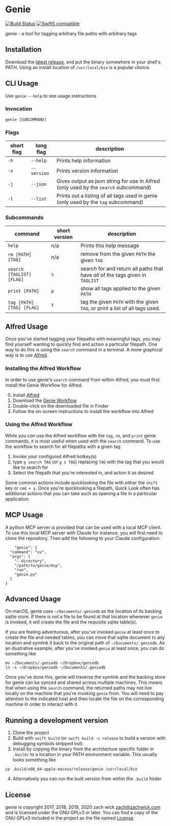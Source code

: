 # Genie

[![Build Status](https://travis-ci.com/zachwick/genie.svg?branch=master)](https://travis-ci.com/zachwick/genie) [![Swift5 compatible](https://img.shields.io/badge/swift-5-orange.svg?style=flat)](https://developer.apple.com/swift/)

genie - a tool for tagging arbitrary file paths with arbitrary tags

## Installation

Download the [latest release](https://github.com/zachwick/genie/releases/latest), and put the binary somewhere in your shell's PATH. Using an install location of `/usr/local/bin` is a popular choice.

## CLI Usage

Use `genie --help` to see usage instructions

### Invocation

`genie [SUBCOMMAND]`

### Flags

| short flag | long flag | description |
| -- | -- | -- |
| `-h` | `--help` | Prints help information |
| `-v` | `--version` | Prints version information |
| `-j` | `--json` | Gives output as json string for use in Alfred (only used by the `search` subcommand) |
| `-l` | `--list` | Prints out a listing of all tags used in genie (only used by the `tag` subcommand) |

### Subcommands

| command | short version | description |
| -- | -- | -- |
| `help` | n/a | Prints this help message |
| `rm [PATH] [TAG]` | n/a | remove from the given `PATH` the given `TAG` |
| `search [TAGLIST] [FLAG]` | `s` | search for and return all paths that have _all_ of the tags given in `TAGLIST` |
| `print [PATH]` | `p` | show all tags applied to the given `PATH` |
| `tag [PATH] [TAG] [FLAG]` | `t` | tag the given `PATH` with the given `TAG`, or print a list of all tags used. |

## Alfred Usage

Once you've started tagging your filepaths with meaningful tags, you may find yourself wanting to quickly find and action a particular filepath. One way to do this is using the `search` command in a terminal. A more graphical way is to use [Alfred](https://www.alfredapp.com).

### Installing the Alfred Workflow

In order to use genie's `search` command from within Alfred, you must first install the Genie Workflow for Alfred.

0. Install [Alfred](https://www.alfredapp.com)
1. Download the [Genie Workflow](https://github.com/zachwick/genie/raw/master/Genie.alfredworkflow)
2. Double-click on the downloaded file in Finder
3. Follow the on-screen instructions to install the workflow into Alfred

### Using the Alfred Workflow

While you _can_ use the Alfred workflow with the `tag`, `rm`, and `print` genie commands, it is most useful when used with the `search` command. To use the workflow to search for all filepaths with a given tag

1. Invoke your configured Alfred hotkey(s)
2. type `g search TAG` (or `g s TAG`) replacing `TAG` with the tag that you would like to search for
3. Select the filepath that you're interested in, and action it as desired.

Some common actions include quicklooking the file with either the `shift` key or `cmd + y`. Once you're quicklooking a filepath, Quick Look often has additional actions that you can take such as opening a file in a particular application.

## MCP Usage

A python MCP server is provided that can be used with a local MCP client. To use this local MCP server with Claude for instance, you will first need to clone the repository. Then add the following to your Claude configuration:

        "genie": {
      "command": "uv",
      "args": [
        "--directory",
        "/path/to/genie/mcp",
        "run",
        "genie.py"
      ]
    }

## Advanced Usage

On macOS, genie uses `~/Documents/.geniedb` as the location of its backing sqlite store. If there is not a file to be found at that location whenever `genie` is invoked, it will create the file and the requisite sqlite table(s).

If you are feeling adventurous, after you've invoked `genie` at least once to create the file and needed tables, you can move that sqlite document to any location and symlink it back to the original path of `~/Documents/.geniedb`. As an illustrative example, after you've invoked `genie` at least once, you can do something like

```
mv ~/Documents/.geniedb ~/Dropbox/geniedb
ln -s ~/Dropbox/geniedb ~/Documents/.geniedb
```

Once you've done this, genie will traverse the symlink and the backing store for genie can be synced and shared across multiple machines. This means that when using the `search` command, the returned paths may not live locally on the machine that you're invoking `genie` from. You will need to pay attention to the indicated host and then locate the file on the corresponding machine in order to interact with it.

## Running a development version

1. Clone the project
2. Build with `swift build` (or `swift build -c release` to build a version with debugging symbols stripped out)
3. Install by copying the binary from the architecture specific folder in `.build/` to a location in your PATH environment variable. This usually looks something like

```
cp .build/x86_64-apple-macosx/release/genie /usr/local/bin
```

4. Alternatively you can run the built version from within the `.build` folder

## License

genie is copyright 2017, 2018, 2019, 2020 zach wick <zach@zachwick.com> and is licensed
under the GNU GPLv3 or later. You can find a copy of the GNU GPLv3
included in the project as the file named [License](https://github.com/zachwick/genie/blob/master/LICENSE).
